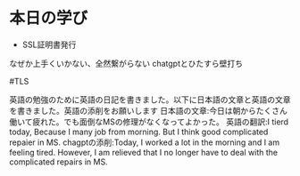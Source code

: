 # 本日の学び
- SSL証明書発行

なぜか上手くいかない、全然繋がらない
chatgptとひたすら壁打ち

#TLS

英語の勉強のために英語の日記を書きました。以下に日本語の文章と英語の文章を書きました。英語の添削をお願いします
日本語の文章:今日は朝からたくさん働いて疲れた。でも面倒なMSの修理がなくなってよかった。
英語の翻訳:I tierd today, Because I many job from morning. But I think good complicated repaier in MS.
chagptの添削:Today, I worked a lot in the morning and I am feeling tired. However, I am relieved that I no longer have to deal with the complicated repairs in MS.
